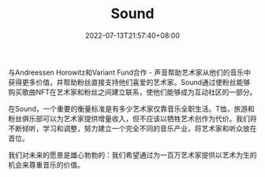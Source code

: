 ﻿---
weight: 
title: "Sound"
description: "拥有一首歌，加入社区。Own A Song, Join A Community"
date: 2022-07-13T21:57:40+08:00
lastmod: 2022-07-13T16:45:40+08:00
draft: false
authors: ["june"]
featuredImage: "476.png"
link: "https://www.sound.xyz/"
tags: ["Sound","数字收藏品"]
categories: ["navigation"]
navigation: ["数字收藏品"]
lightgallery: true
toc: true
pinned: false
recommend: false
recommend1: false
---
与Andreessen Horowitz和Variant Fund合作 - 声音帮助艺术家从他们的音乐中获得更多价值，并帮助粉丝直接支持他们喜爱的艺术家。Sound通过使粉丝能够购买歌曲NFT在艺术家和粉丝之间建立联系，使他们能够成为互动社区的一部分。

在Sound，一个重要的衡量标准是有多少艺术家仅靠音乐全职生活。T恤，旅游和粉丝俱乐部可以为艺术家提供增量收入，但不应该以牺牲艺术创作为代价。我们将不断倾听，学习和调整，努力建立一个完全不同的音乐产业，将艺术家和听众放在首位。

我们对未来的愿景是雄心勃勃的：我们希望通过为一百万艺术家提供以艺术为生的机会来尊重音乐的价值。
